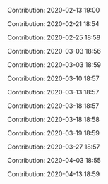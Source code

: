 Contribution: 2020-02-13 19:00

Contribution: 2020-02-21 18:54

Contribution: 2020-02-25 18:58

Contribution: 2020-03-03 18:56

Contribution: 2020-03-03 18:59

Contribution: 2020-03-10 18:57

Contribution: 2020-03-13 18:57

Contribution: 2020-03-18 18:57

Contribution: 2020-03-18 18:58

Contribution: 2020-03-19 18:59

Contribution: 2020-03-27 18:57

Contribution: 2020-04-03 18:55

Contribution: 2020-04-13 18:59


